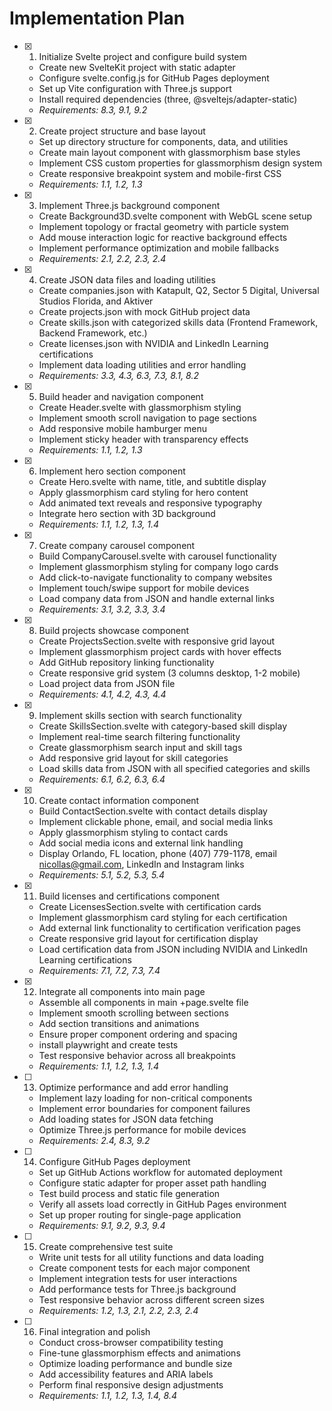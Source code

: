 # Implementation Plan

- [x] 1. Initialize Svelte project and configure build system
  - Create new SvelteKit project with static adapter
  - Configure svelte.config.js for GitHub Pages deployment
  - Set up Vite configuration with Three.js support
  - Install required dependencies (three, @sveltejs/adapter-static)
  - _Requirements: 8.3, 9.1, 9.2_

- [x] 2. Create project structure and base layout
  - Set up directory structure for components, data, and utilities
  - Create main layout component with glassmorphism base styles
  - Implement CSS custom properties for glassmorphism design system
  - Create responsive breakpoint system and mobile-first CSS
  - _Requirements: 1.1, 1.2, 1.3_

- [x] 3. Implement Three.js background component
  - Create Background3D.svelte component with WebGL scene setup
  - Implement topology or fractal geometry with particle system
  - Add mouse interaction logic for reactive background effects
  - Implement performance optimization and mobile fallbacks
  - _Requirements: 2.1, 2.2, 2.3, 2.4_

- [x] 4. Create JSON data files and loading utilities
  - Create companies.json with Katapult, Q2, Sector 5 Digital, Universal Studios Florida, and Aktiver
  - Create projects.json with mock GitHub project data
  - Create skills.json with categorized skills data (Frontend Framework, Backend Framework, etc.)
  - Create licenses.json with NVIDIA and LinkedIn Learning certifications
  - Implement data loading utilities and error handling
  - _Requirements: 3.3, 4.3, 6.3, 7.3, 8.1, 8.2_

- [x] 5. Build header and navigation component
  - Create Header.svelte with glassmorphism styling
  - Implement smooth scroll navigation to page sections
  - Add responsive mobile hamburger menu
  - Implement sticky header with transparency effects
  - _Requirements: 1.1, 1.2, 1.3_

- [x] 6. Implement hero section component
  - Create Hero.svelte with name, title, and subtitle display
  - Apply glassmorphism card styling for hero content
  - Add animated text reveals and responsive typography
  - Integrate hero section with 3D background
  - _Requirements: 1.1, 1.2, 1.3, 1.4_

- [x] 7. Create company carousel component
  - Build CompanyCarousel.svelte with carousel functionality
  - Implement glassmorphism styling for company logo cards
  - Add click-to-navigate functionality to company websites
  - Implement touch/swipe support for mobile devices
  - Load company data from JSON and handle external links
  - _Requirements: 3.1, 3.2, 3.3, 3.4_

- [x] 8. Build projects showcase component
  - Create ProjectsSection.svelte with responsive grid layout
  - Implement glassmorphism project cards with hover effects
  - Add GitHub repository linking functionality
  - Create responsive grid system (3 columns desktop, 1-2 mobile)
  - Load project data from JSON file
  - _Requirements: 4.1, 4.2, 4.3, 4.4_

- [x] 9. Implement skills section with search functionality
  - Create SkillsSection.svelte with category-based skill display
  - Implement real-time search filtering functionality
  - Create glassmorphism search input and skill tags
  - Add responsive grid layout for skill categories
  - Load skills data from JSON with all specified categories and skills
  - _Requirements: 6.1, 6.2, 6.3, 6.4_

- [x] 10. Create contact information component
  - Build ContactSection.svelte with contact details display
  - Implement clickable phone, email, and social media links
  - Apply glassmorphism styling to contact cards
  - Add social media icons and external link handling
  - Display Orlando, FL location, phone (407) 779-1178, email nicollas@gmail.com, LinkedIn and Instagram links
  - _Requirements: 5.1, 5.2, 5.3, 5.4_

- [x] 11. Build licenses and certifications component
  - Create LicensesSection.svelte with certification cards
  - Implement glassmorphism card styling for each certification
  - Add external link functionality to certification verification pages
  - Create responsive grid layout for certification display
  - Load certification data from JSON including NVIDIA and LinkedIn Learning certifications
  - _Requirements: 7.1, 7.2, 7.3, 7.4_

- [x] 12. Integrate all components into main page
  - Assemble all components in main +page.svelte file
  - Implement smooth scrolling between sections
  - Add section transitions and animations
  - Ensure proper component ordering and spacing
  - install playwright and create tests
  - Test responsive behavior across all breakpoints
  - _Requirements: 1.1, 1.2, 1.3, 1.4_

- [ ] 13. Optimize performance and add error handling
  - Implement lazy loading for non-critical components
  - Implement error boundaries for component failures
  - Add loading states for JSON data fetching
  - Optimize Three.js performance for mobile devices
  - _Requirements: 2.4, 8.3, 9.2_

- [ ] 14. Configure GitHub Pages deployment
  - Set up GitHub Actions workflow for automated deployment
  - Configure static adapter for proper asset path handling
  - Test build process and static file generation
  - Verify all assets load correctly in GitHub Pages environment
  - Set up proper routing for single-page application
  - _Requirements: 9.1, 9.2, 9.3, 9.4_

- [ ] 15. Create comprehensive test suite
  - Write unit tests for all utility functions and data loading
  - Create component tests for each major component
  - Implement integration tests for user interactions
  - Add performance tests for Three.js background
  - Test responsive behavior across different screen sizes
  - _Requirements: 1.2, 1.3, 2.1, 2.2, 2.3, 2.4_

- [ ] 16. Final integration and polish
  - Conduct cross-browser compatibility testing
  - Fine-tune glassmorphism effects and animations
  - Optimize loading performance and bundle size
  - Add accessibility features and ARIA labels
  - Perform final responsive design adjustments
  - _Requirements: 1.1, 1.2, 1.3, 1.4, 8.4_